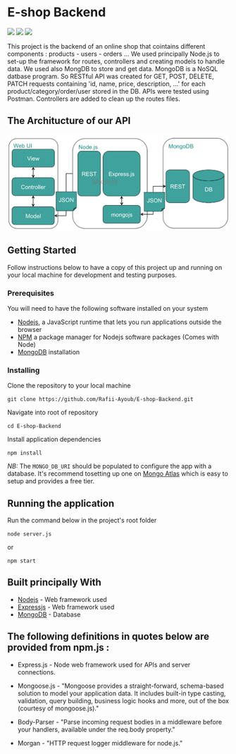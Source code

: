 # E-shop Backend

![]( https://img.shields.io/badge/Node.js-43853D?style=for-the-badge&logo=node.js&logoColor=white ) 
![]( https://img.shields.io/badge/Express.js-404D59?style=for-the-badge)
![]( https://img.shields.io/badge/MongoDB-4EA94B?style=for-the-badge&logo=mongodb&logoColor=white)

This project is the backend of an online shop that cointains different components : products - users - orders ...
We used principally Node.js to set-up the framework for routes, controllers and creating models to handle data. We used also MongDB to store and get data. MongoDB is a NoSQL datbase program. So RESTful API was created for GET, POST, DELETE, PATCH requests containing 'id, name, price, description, ...' for each product/category/order/user stored in the DB. APIs were tested using Postman. Controllers are added to clean up the routes files.

## The Architucture of our API
![](images/architecture.png)

## Getting Started

Follow instructions below to have a copy of this project up and running on your local machine for development and testing purposes. 

### Prerequisites

You will need to have the following software installed on your system

- [Nodejs](https://nodejs.org/en/download/), a JavaScript runtime that lets you run applications outside the browser
- [NPM](https://docs.npmjs.com/downloading-and-installing-node-js-and-npm) a package manager for Nodejs software packages (Comes with Node)
- [MongoDB](https://www.mongodb.com/try/download/community) installation 

### Installing

Clone the repository to your local machine

```
git clone https://github.com/Rafii-Ayoub/E-shop-Backend.git
```

Navigate into root of repository

```
cd E-shop-Backend
```

Install application dependencies

```
npm install
```


*NB:* The `MONGO_DB_URI` should be populated to configure the app with a database. It's recommend  tosetting up one on [Mongo Atlas](https://www.mongodb.com/cloud/atlas) which is easy to setup and provides a free tier.

## Running the application

Run the command below in the project's root folder
```
node server.js
```
or
```
npm start
```

## Built principally With

* [Nodejs](https://nodejs.com/) - Web framework used
* [Expressjs](https://expressjs.com/) - Web framework used
* [MongoDB](https://www.mongodb.com) - Database

## The following definitions in quotes below are provided from npm.js :


* Express.js - Node web framework used for APIs and server connections.

* Mongoose.js - "Mongoose provides a straight-forward, schema-based solution to model your application data. It includes built-in type casting, validation, query building, business logic hooks and more, out of the box (courtesy of mongoose.js)."

* Body-Parser - "Parse incoming request bodies in a middleware before your handlers, available under the req.body property."

* Morgan - "HTTP request logger middleware for node.js."

